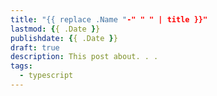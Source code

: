 ```yaml
---
title: "{{ replace .Name "-" " " | title }}"
lastmod: {{ .Date }}
publishdate: {{ .Date }}
draft: true
description: This post about. . .
tags:
  - typescript
---
```


